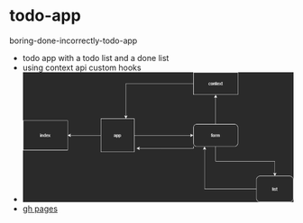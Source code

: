 # todo-app

boring-done-incorrectly-todo-app

- todo app with a todo list and a done list
- using context api custom hooks
- ![uml](./30.drawio.png)
- [gh pages](https://ahmadjlallad.github.io/boring-done-incorrectly-todo-app/)
